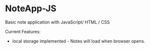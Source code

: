 # NoteApp-JS
Basic note application with JavaScript/ HTML / CSS

Current Features:
* local storage implemented - Notes will load when browser opens.
